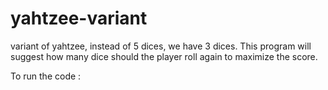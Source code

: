 # yahtzee-variant
variant of yahtzee, instead of 5 dices, we have 3 dices.
This program will suggest how many dice should the player roll again to maximize the score.

To run the code :
